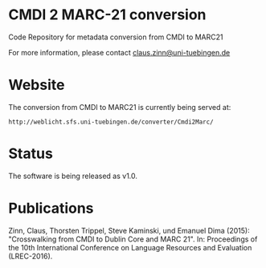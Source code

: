 # CMDI 2 MARC-21 conversion
Code Repository for metadata conversion from CMDI to MARC21

For more information, please contact claus.zinn@uni-tuebingen.de

# Website

The conversion from CMDI to MARC21 is currently being served at:

```http://weblicht.sfs.uni-tuebingen.de/converter/Cmdi2Marc/ ```

# Status
The software is being released as v1.0.

# Publications

Zinn, Claus, Thorsten Trippel, Steve Kaminski, und Emanuel Dima (2015): "Crosswalking from CMDI to Dublin Core and MARC 21". In: Proceedings of the 10th International Conference on Language Resources and Evaluation (LREC-2016).



